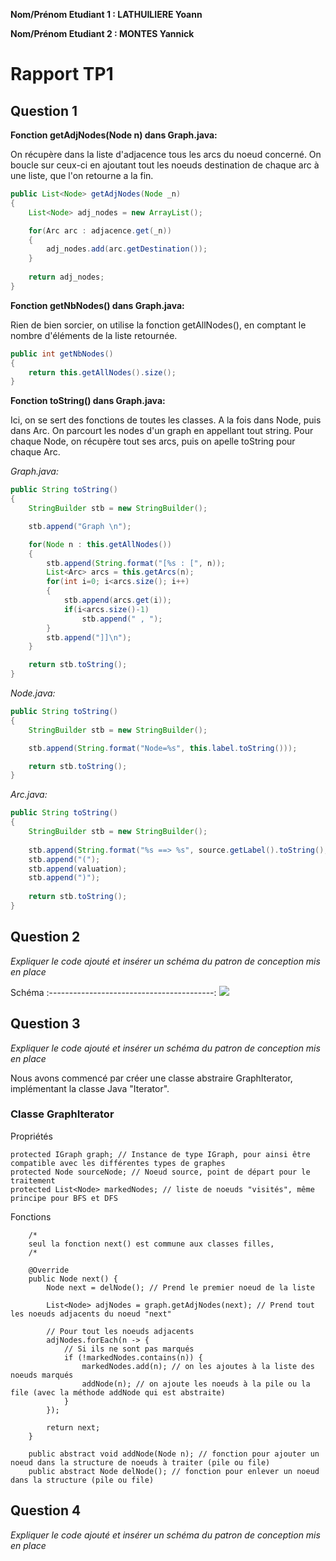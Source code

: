 **Nom/Prénom Etudiant 1 : LATHUILIERE Yoann**

**Nom/Prénom Etudiant 2 : MONTES Yannick**

# Rapport TP1

## Question 1

**Fonction getAdjNodes(Node n) dans Graph.java:**

On récupère dans la liste d'adjacence tous les arcs du noeud concerné. On boucle sur ceux-ci en ajoutant tout les noeuds destination de chaque arc à une liste, que l'on retourne a la fin.

```java
public List<Node> getAdjNodes(Node _n)
{
	List<Node> adj_nodes = new ArrayList();

	for(Arc arc : adjacence.get(_n))
	{
    	adj_nodes.add(arc.getDestination());
	}
 
	return adj_nodes;
}
```

**Fonction getNbNodes() dans Graph.java:**

Rien de bien sorcier, on utilise la fonction getAllNodes(), en comptant le nombre d'éléments de la liste retournée.

```java
public int getNbNodes()
{	
	return this.getAllNodes().size();
}
```

**Fonction toString() dans Graph.java:**

Ici, on se sert des fonctions de toutes les classes. A la fois dans Node, puis dans Arc.
On parcourt les nodes d'un graph en appellant tout string. Pour chaque Node, on récupère tout ses arcs, puis on apelle toString pour chaque Arc.

*Graph.java:*
```java
public String toString() 
{
    StringBuilder stb = new StringBuilder();

    stb.append("Graph \n");

    for(Node n : this.getAllNodes())
    {
        stb.append(String.format("[%s : [", n));
        List<Arc> arcs = this.getArcs(n);
        for(int i=0; i<arcs.size(); i++)
        {
            stb.append(arcs.get(i));
            if(i<arcs.size()-1)
                stb.append(" , ");
        }
        stb.append("]]\n");
    }

    return stb.toString();
}
```

*Node.java:*
```java
public String toString() 
{
    StringBuilder stb = new StringBuilder();

    stb.append(String.format("Node=%s", this.label.toString()));

    return stb.toString();
}
```

*Arc.java:*
```java
public String toString() 
{
    StringBuilder stb = new StringBuilder(); 
    
    stb.append(String.format("%s ==> %s", source.getLabel().toString(), destination.getLabel().toString()));
    stb.append("(");
    stb.append(valuation);
    stb.append(")");
    
    return stb.toString();
}
```

## Question 2
*Expliquer le code ajouté et insérer un schéma du patron de conception mis en place*

Schéma
:-----------------------------------------:
![](/images/packgraph.png?raw=true)

## Question 3
*Expliquer le code ajouté et insérer un schéma du patron de conception mis en place*

Nous avons commencé par créer une classe abstraire GraphIterator, implémentant la classe Java "Iterator".

### Classe GraphIterator
Propriétés
`````
protected IGraph graph; // Instance de type IGraph, pour ainsi être compatible avec les différentes types de graphes
protected Node sourceNode; // Noeud source, point de départ pour le traitement
protected List<Node> markedNodes; // liste de noeuds "visités", même principe pour BFS et DFS
`````

Fonctions
`````
    /*
    seul la fonction next() est commune aux classes filles, 
    /*
    
    @Override
    public Node next() {
        Node next = delNode(); // Prend le premier noeud de la liste

        List<Node> adjNodes = graph.getAdjNodes(next); // Prend tout les noeuds adjacents du noeud "next"

        // Pour tout les noeuds adjacents
        adjNodes.forEach(n -> {
            // Si ils ne sont pas marqués
            if (!markedNodes.contains(n)) {
                markedNodes.add(n); // on les ajoutes à la liste des noeuds marqués
                addNode(n); // on ajoute les noeuds à la pile ou la file (avec la méthode addNode qui est abstraite)
            }
        });

        return next;
    }

    public abstract void addNode(Node n); // fonction pour ajouter un noeud dans la structure de noeuds à traiter (pile ou file)
    public abstract Node delNode(); // fonction pour enlever un noeud dans la structure (pile ou file)
`````


## Question 4
*Expliquer le code ajouté et insérer un schéma du patron de conception mis en place*
